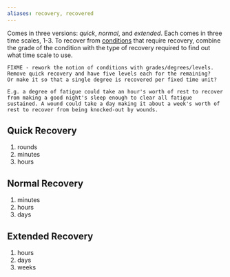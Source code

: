 ```yaml
---
aliases: recovery, recovered
---
```

   
Comes in three versions: _quick_, _normal_, and _extended_. Each comes in three time scales, 1-3. To recover from [conditions](../Conditions/Conditions.md) that require recovery, combine the grade of the condition with the type of recovery required to find out what time scale to use.    
   
```
FIXME - rework the notion of conditions with grades/degrees/levels.
Remove quick recovery and have five levels each for the remaining?
Or make it so that a single degree is recovered per fixed time unit?

E.g. a degree of fatigue could take an hour's worth of rest to recover from making a good night's sleep enough to clear all fatigue sustained. A wound could take a day making it about a week's worth of rest to recover from being knocked-out by wounds.
```
   
   
## Quick Recovery   
1. rounds   
2. minutes   
3. hours   
   
## Normal Recovery   
1. minutes   
2. hours   
3. days   
   
## Extended Recovery   
1. hours   
2. days   
3. weeks